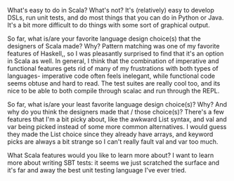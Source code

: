 What's easy to do in Scala? What's not?
It's (relatively) easy to develop DSLs, run unit tests, and do most things that you can do in Python or Java. It's a bit more difficult to do things with some sort of graphical output.

So far, what is/are your favorite language design choice(s) that the designers of Scala made? Why?
Pattern matching was one of my favorite features of Haskell,, so I was pleasantly surprised to find that it's an option in Scala as well. In general, I think that the combination of imperative and functional features gets rid of many of my frustrations with both types of languages- imperative code often feels inelegant, while functional code seems obtuse and hard to read. The test suites are really cool too, and its nice to be able to both compile through scalac and run through the REPL.

So far, what is/are your least favorite language design choice(s)? Why? And why do you think the designers made that / those choice(s)?
There's a few features that I'm a bit picky about, like the awkward List syntax, and val and var being picked instead of some more common alternatives. I would guess they made the List choice since they already have arrays, and keyword picks are always a bit strange so I can't really fault val and var too much.

What Scala features would you like to learn more about?
I want to learn more about writing SBT tests: it seems we just scratched the surface and it's far and away the best unit testing language I've ever tried.
